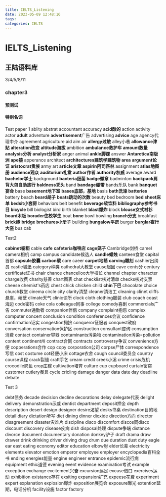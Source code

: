 ```yaml
---
title: IELTS_Listening
date: 2023-05-09 12:48:16
tags:
categories: IELTS
---
```

# IELTS_Listening

## 王陆语料库
3/4/5/8/11

### chapter3 

#### 预测试

#### 特别名词

Test paper 1
ablity
abstrat
accountant
accuracy
**acid酸的**
action
activity
actor
**adult**
adventure
**advertisement**广告
advertising
**advice**
age
agency代理中介
agreement
agriculture
aid
aim
air
**allergy过敏**
alley小巷
**allowance津贴**
**alteration改变**
**altitude海拔**
ambition
**ambulance救护车**
**amount数量**
**analysis分析**
**analyst分析家**
anger
animal
**ankle脚踝**
answer
**Antarctica南极洲**
**ape猿**
apperance
architect
**architectures建筑学建筑物**
**area**
**argument论证**
**aristocrat贵族**
army
art
**article文章**
**aspirin阿司匹林**
assignment
**atlas地图册**
**audience观众**
**auditorium礼堂**
**author作者**
**authority权威**
average
award
**bachelor学士**
background
**bacteria细菌**
**badge徽章**
badminton
**backpack肩背大包自助旅行**
**baldness秃头**
band
**bandage绷带**
bands乐队
bank
**banquet宴会**
base
**basement地下室**
**bases底部，基地**
basis
**bath洗澡**
**batteries**
battery
beach
**beard胡子**
**beats跳动的次数**
beauty
bed
bedroom
**bed sheet床单**
**bedsit小套房**
behaviors
belt
benefit
**beverage软饮料**
**bibliography参考书目**
**bicycle**
bill
biologist
bird
birth
blanket
**blast爆炸**
block
**blouse女式衬衫**
**board木板**
**borader住校学生**
boat
**bone**
bowl 
bowling
**branch分支**
breakfast
**brick砖**
**bridge**
**brochures小册子**
building
**bungalow平房**
burger
**burglar夜行大盗**
bus
cab

Test2

**cabinet橱柜**
cable
**cafe**
**cafeteria咖啡店**
**cage笼子**
Cambridge剑桥
camel
camera相机
camp
campus
candidate候选人
**candle蜡烛**
canteen食堂
capital首都
**capsule胶囊**
**carbon碳**
care
caeer
**carpet地毯**
**carving雕刻**
cashier出纳员
castle城堡
category种类
cathedral大教堂
cause起因
cave
cents分
century
certificate证书
chair
chance
chancelloo大学校长
channel
chapter
character
charge收费
charity慈善
chart图表
chat
checklist核对清单
checks核对支票
cheese
chemist's药店
chest
chick
chicken
child
**chin下巴**
chocolate
choice
church教堂
cinema
circle
city
clarity清楚
cleaner清洁工
cleaning
clinet
cliffs悬崖，峭壁
climate天气
clinic诊所
clock
cloth
clothing服装
club
coach
coast海边
code密码
coke
cola
colleague同事
college
comedy喜剧
commercials广告
commuter通勤者
companion伴侣
company
complaint抱怨
complex
computer
concert
conclusion
condition
conferences会议
confidence
confirmation证实
congestion拥挤
conqueror征服者
conquest政府
conversation
conservation保护区
construction
consultant咨询
consumption消费
contact
container容器
contaminants污染物
contamination污染=pollution
content
continent州
contract合同
contracts
controversy争议
convenience方便
copperations合作
cop
copy
corporation公司
corpse尸体
correspondence写信
cost
costume
cot轻便小床
cottage农舍
cough
council委员会
country
course课程
crack裂缝
craft手艺
cream
credit
creek小溪
crime
crisis危机
crocodile鳄鱼
crop庄稼
cultivation培育
culture
cup
cupboard
curtain窗帘
customer
cutlery餐具
cycle
cricling
damage
danger
data
date
day
deadline
debate




Test 3

debt债务
decade
decision
decline
decorations
delay
delegate代表
delight
delivery
demonstration示威
dentist
department
deposit押金
depth
description
desert
design
designer
desire渴望
desks书桌
destination目的地
detail
diary
dictation听写
diet
dining
dinner
dioxide
direction方向
director
disagreement
disaster灾难片
discipline
disco
discomfort
discos同disco
discount
discovery
disease疾病
dish
disposal处理
dispute争端
distance
divorce
document
documentary
donation
donkey驴子
draft
drama
draw
drawer
drink
drinking
driver
driving
drug
drum
due
duration
dust
duty
eagle
ear
east
eating
economy
editor
education
elbow肘
elder长辈
electricity
elements
elevator
emotion
emperor
employee
employer
encyclopedia百科全书
ending
energies能量
engine
engineer
entrance
epidemic流行病
equipment
ethic道德
evening
event
evidence
examination考试
example
exception
exchange
excitement兴奋
excursion远足
excuse借口
exercises运动
exhibition
existance存在
exsiting
expansion扩充
expeese花费
experiment
expert
explanation
explosion爆炸
exposition展览会
exposure曝光
extention延期，电话分机
facility设施
factor
factory